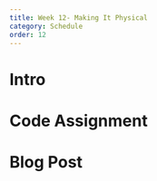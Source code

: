 ```yaml
---
title: Week 12- Making It Physical
category: Schedule
order: 12
---
```


# Intro

# Code Assignment

# Blog Post